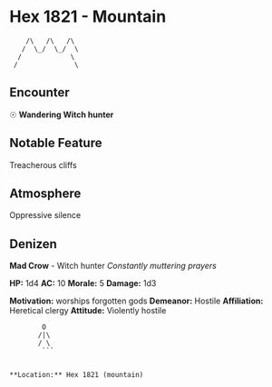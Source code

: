 # Hex 1821 - Mountain
```
    /\   /\   /\
   /  \_/  \_/  \
  /            \
 /              \
```

## Encounter

☉ **Wandering Witch hunter**

## Notable Feature

Treacherous cliffs

## Atmosphere

Oppressive silence

## Denizen

**Mad Crow** - Witch hunter
*Constantly muttering prayers*

**HP:** 1d4 **AC:** 10 **Morale:** 5
**Damage:** 1d3

**Motivation:** worships forgotten gods
**Demeanor:** Hostile
**Affiliation:** Heretical clergy
**Attitude:** Violently hostile

```
        O
       /|\
       / \
        ```


**Location:** Hex 1821 (mountain)
